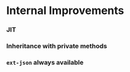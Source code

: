 # Internal Improvements

### JIT

### Inheritance with private methods

### `ext-json` always available